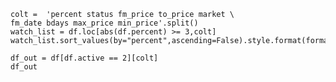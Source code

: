 	colt =  'percent status fm_price to_price market \
	fm_date bdays max_price min_price'.split()
	watch_list = df.loc[abs(df.percent) >= 3,colt]
	watch_list.sort_values(by="percent",ascending=False).style.format(format_dict)

	df_out = df[df.active == 2][colt]
	df_out
